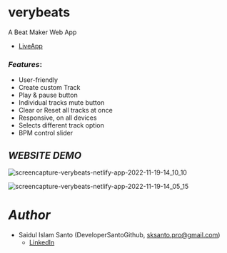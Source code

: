 # verybeats
A Beat Maker Web App
- [LiveApp](https://verybeats.netlify.app/)

### *Features*:

* User-friendly
* Create custom Track
* Play & pause button
* Individual tracks mute button
* Clear or Reset all tracks at once
* Responsive, on all devices
* Selects different track option
* BPM control slider

## *WEBSITE DEMO*
![screencapture-verybeats-netlify-app-2022-11-19-14_10_10](https://user-images.githubusercontent.com/72430572/202841569-58907a69-8101-496b-8ee9-2f22e78d86a9.png)

![screencapture-verybeats-netlify-app-2022-11-19-14_05_15](https://user-images.githubusercontent.com/72430572/202841589-6525316f-8dd0-43fd-86e9-1c76fee27a88.png)

# *Author*

* Saidul Islam Santo (DeveloperSantoGithub, sksanto.pro@gmail.com)
  - [LinkedIn](https://www.linkedin.com/in/saidul-islam-santo/)
